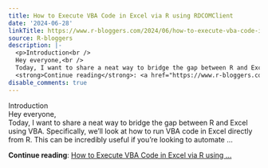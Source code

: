 ```yaml
---
title: How to Execute VBA Code in Excel via R using RDCOMClient
date: '2024-06-28'
linkTitle: https://www.r-bloggers.com/2024/06/how-to-execute-vba-code-in-excel-via-r-using-rdcomclient/
source: R-bloggers
description: |-
  <p>Introduction<br />
  Hey everyone,<br />
  Today, I want to share a neat way to bridge the gap between R and Excel using VBA. Specifically, we’ll look at how to run VBA code in Excel directly from R. This can be incredibly useful if you’re looking to automate ...</p>
  <strong>Continue reading</strong>: <a href="https://www.r-bloggers.com/2024/06/how-to-execute-vba-code-in-excel-via-r-using-rdcomclient/">How to Execute VBA Code in Excel via R using ...
disable_comments: true
---
```

<p>Introduction<br />
Hey everyone,<br />
Today, I want to share a neat way to bridge the gap between R and Excel using VBA. Specifically, we’ll look at how to run VBA code in Excel directly from R. This can be incredibly useful if you’re looking to automate ...</p>
<strong>Continue reading</strong>: <a href="https://www.r-bloggers.com/2024/06/how-to-execute-vba-code-in-excel-via-r-using-rdcomclient/">How to Execute VBA Code in Excel via R using ...